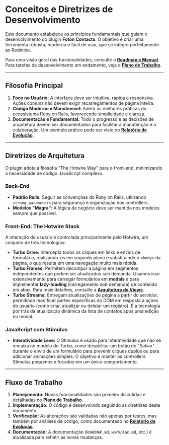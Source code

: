 # Conceitos e Diretrizes de Desenvolvimento

Este documento estabelece os princípios fundamentais que guiam o desenvolvimento do plugin **Foton Contacts**. O objetivo é criar uma ferramenta robusta, moderna e fácil de usar, que se integre perfeitamente ao Redmine.

Para uma visão geral das funcionalidades, consulte o **[Roadmap e Manual](ROADMAP.md)**. Para tarefas de desenvolvimento em andamento, veja o **[Plano de Trabalho](workplan.md)**.

---

##  Filosofia Principal

1.  **Foco no Usuário:** A interface deve ser intuitiva, rápida e responsiva. Ações comuns não devem exigir recarregamentos de página inteira.
2.  **Código Moderno e Manutenível:** Aderir às melhores práticas do ecossistema Ruby on Rails, favorecendo simplicidade e clareza.
3.  **Documentação é Fundamental:** Todo o progresso e as decisões de arquitetura devem ser documentados para facilitar a manutenção e a colaboração. Um exemplo prático pode ser visto no **[Relatório de Evolução](evolution_report.md)**.

---

## Diretrizes de Arquitetura

O plugin adota a filosofia "The Hotwire Way" para o front-end, minimizando a necessidade de código JavaScript complexo.

### Back-End
- **Padrão Rails:** Seguir as convenções do Ruby on Rails, utilizando `strong_parameters` para segurança e organização nos controllers.
- **Modelos "Magra":** A lógica de negócio deve ser mantida nos modelos sempre que possível.

### Front-End: The Hotwire Stack

A interação do usuário é controlada principalmente pelo Hotwire, um conjunto de três tecnologias:

- **Turbo Drive:** Intercepta todos os cliques em links e envios de formulário, realizando-os em segundo plano e substituindo o `<body>` da página, o que resulta em uma navegação muito mais rápida.
- **Turbo Frames:** Permitem decompor a página em segmentos independentes que podem ser atualizados sob demanda. Usamos isso extensivamente para carregar formulários em **modais** e para implementar **lazy-loading** (carregamento sob demanda) de conteúdo em abas. Para mais detalhes, consulte a **[Arquitetura de Views](views_architecture.md)**.
- **Turbo Streams:** Entregam atualizações de página a partir do servidor, permitindo modificar partes específicas do DOM em resposta a ações do usuário (como criar, atualizar ou deletar um registro). É a tecnologia por trás da atualização dinâmica da lista de contatos após uma edição no modal.

### JavaScript com Stimulus

- **Interatividade Leve:** O Stimulus é usado para interatividade que não se encaixa no modelo do Turbo, como desabilitar um botão de "Salvar" durante o envio de um formulário para prevenir cliques duplos ou para adicionar animações simples. O objetivo é manter os controllers Stimulus pequenos e focados em um único comportamento.

---

## Fluxo de Trabalho

1.  **Planejamento:** Novas funcionalidades são primeiro discutidas e detalhadas no **[Plano de Trabalho](workplan.md)**.
2.  **Implementação:** O código é desenvolvido seguindo as diretrizes deste documento.
3.  **Verificação:** As alterações são validadas não apenas por testes, mas também por análises de código, como documentado no **[Relatório de Evolução](evolution_report.md)**.
4.  **Documentação:** A documentação (`ROADMAP.md`, `workplan.md`, etc.) é atualizada para refletir as novas mudanças.

